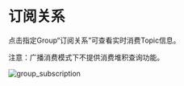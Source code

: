 # 订阅关系

点击指定Group“订阅关系”可查看实时消费Topic信息。

注意：广播消费模式下不提供消费堆积查询功能。

![group_subscription](/rocketmq/images/group_subscription.png)